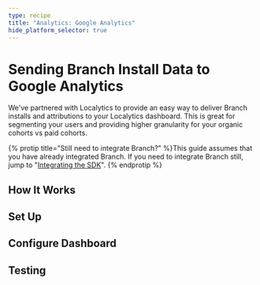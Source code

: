 ```yaml
---
type: recipe
title: "Analytics: Google Analytics"
hide_platform_selector: true
---
```


# Sending Branch Install Data to Google Analytics

We've partnered with Localytics to provide an easy way to deliver Branch installs and attributions to your Localytics dashboard. This is great for segmenting your users and providing higher granularity for your organic cohorts vs paid cohorts.

{% protip title="Still need to integrate Branch?" %}This guide assumes that you have already integrated Branch. If you need to integrate Branch still, jump to "[Integrating the SDK](/recipes/quickstart_guide/ios/)".
{% endprotip %}

## How It Works


## Set Up


## Configure Dashboard


## Testing